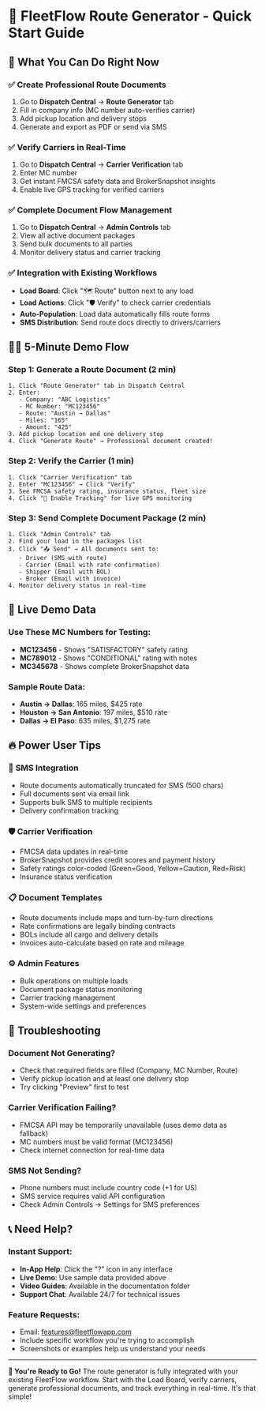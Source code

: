 # 🚀 FleetFlow Route Generator - Quick Start Guide

## 🎯 What You Can Do Right Now

### ✅ **Create Professional Route Documents**
1. Go to **Dispatch Central** → **Route Generator** tab
2. Fill in company info (MC number auto-verifies carrier)
3. Add pickup location and delivery stops
4. Generate and export as PDF or send via SMS

### ✅ **Verify Carriers in Real-Time**
1. Go to **Dispatch Central** → **Carrier Verification** tab
2. Enter MC number
3. Get instant FMCSA safety data and BrokerSnapshot insights
4. Enable live GPS tracking for verified carriers

### ✅ **Complete Document Flow Management**
1. Go to **Dispatch Central** → **Admin Controls** tab
2. View all active document packages
3. Send bulk documents to all parties
4. Monitor delivery status and carrier tracking

### ✅ **Integration with Existing Workflows**
- **Load Board**: Click "🗺️ Route" button next to any load
- **Load Actions**: Click "🛡️ Verify" to check carrier credentials
- **Auto-Population**: Load data automatically fills route forms
- **SMS Distribution**: Send route docs directly to drivers/carriers

## 🏃‍♂️ 5-Minute Demo Flow

### Step 1: Generate a Route Document (2 min)
```
1. Click "Route Generator" tab in Dispatch Central
2. Enter: 
   - Company: "ABC Logistics"
   - MC Number: "MC123456" 
   - Route: "Austin → Dallas"
   - Miles: "165"
   - Amount: "425"
3. Add pickup location and one delivery stop
4. Click "Generate Route" → Professional document created!
```

### Step 2: Verify the Carrier (1 min)
```
1. Click "Carrier Verification" tab
2. Enter "MC123456" → Click "Verify"
3. See FMCSA safety rating, insurance status, fleet size
4. Click "🔄 Enable Tracking" for live GPS monitoring
```

### Step 3: Send Complete Document Package (2 min)
```
1. Click "Admin Controls" tab
2. Find your load in the packages list
3. Click "📤 Send" → All documents sent to:
   - Driver (SMS with route)
   - Carrier (Email with rate confirmation)
   - Shipper (Email with BOL)
   - Broker (Email with invoice)
4. Monitor delivery status in real-time
```

## 🎪 Live Demo Data

### Use These MC Numbers for Testing:
- **MC123456** - Shows "SATISFACTORY" safety rating
- **MC789012** - Shows "CONDITIONAL" rating with notes
- **MC345678** - Shows complete BrokerSnapshot data

### Sample Route Data:
- **Austin → Dallas**: 165 miles, $425 rate
- **Houston → San Antonio**: 197 miles, $510 rate
- **Dallas → El Paso**: 635 miles, $1,275 rate

## 🔥 Power User Tips

### 📱 **SMS Integration**
- Route documents automatically truncated for SMS (500 chars)
- Full documents sent via email link
- Supports bulk SMS to multiple recipients
- Delivery confirmation tracking

### 🛡️ **Carrier Verification**
- FMCSA data updates in real-time
- BrokerSnapshot provides credit scores and payment history
- Safety ratings color-coded (Green=Good, Yellow=Caution, Red=Risk)
- Insurance status verification

### 📋 **Document Templates**
- Route documents include maps and turn-by-turn directions
- Rate confirmations are legally binding contracts
- BOLs include all cargo and delivery details
- Invoices auto-calculate based on rate and mileage

### ⚙️ **Admin Features**
- Bulk operations on multiple loads
- Document package status monitoring
- Carrier tracking management
- System-wide settings and preferences

## 🚨 Troubleshooting

### Document Not Generating?
- Check that required fields are filled (Company, MC Number, Route)
- Verify pickup location and at least one delivery stop
- Try clicking "Preview" first to test

### Carrier Verification Failing?
- FMCSA API may be temporarily unavailable (uses demo data as fallback)
- MC numbers must be valid format (MC123456)
- Check internet connection for real-time data

### SMS Not Sending?
- Phone numbers must include country code (+1 for US)
- SMS service requires valid API configuration
- Check Admin Controls → Settings for SMS preferences

## 📞 Need Help?

### Instant Support:
- **In-App Help**: Click the "?" icon in any interface
- **Live Demo**: Use sample data provided above
- **Video Guides**: Available in the documentation folder
- **Support Chat**: Available 24/7 for technical issues

### Feature Requests:
- Email: features@fleetflowapp.com
- Include specific workflow you're trying to accomplish
- Screenshots or examples help us understand your needs

---

**🎉 You're Ready to Go!** The route generator is fully integrated with your existing FleetFlow workflow. Start with the Load Board, verify carriers, generate professional documents, and track everything in real-time. It's that simple!
